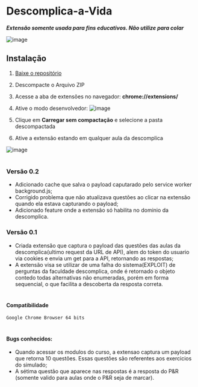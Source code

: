 # Descomplica-a-Vida
***Extensão somente usada para fins educativos. Não utilize para colar***

![image](https://github.com/RodrigoSKohl/Descomplica-a-Vida/assets/107029851/d51a361c-08a3-4cc6-9a85-d0bf05e92161)


## Instalação
1. [Baixe o repositório](https://github.com/RodrigoSKohl/Descomplica-a-Vida/archive/refs/heads/main.zip)
1. Descompacte o Arquivo ZIP 
1. Acesse a aba de extensões no navegador: __chrome://extensions/__
1. Ative o modo desenvolvedor:
![image](https://github.com/RodrigoSKohl/Descomplica-a-Vida/assets/107029851/bb745626-6db9-4c44-b48e-8a238cfd5ebe)

1. Clique em **Carregar sem compactação** e selecione a pasta descompactada
1. Ative a extensão estando em qualquer aula da descomplica
   
![image](https://github.com/RodrigoSKohl/Descomplica-a-Vida/assets/107029851/762f1998-ecdb-4d56-a3ea-17d1dc7a1550)


#
### Versão 0.2
- Adicionado cache que salva o payload caputarado pelo service worker background.js;
- Corrigido problema que não atualizava questões ao clicar na extensão quando ela estava capturando o payload;
- Adicionado feature onde a extensão só habilita no dominio da descomplica.
### Versão 0.1
- Criada extensão que captura o payload das questões das aulas da descomplica(ultimo request da URL de API), alem do token do usuario via cookies e envia um get para a API, retornando as respostas;
- A extensão visa se utilizar de uma falha do sistema(EXPLOIT) de perguntas da faculdade descomplica, onde é retornado o objeto contedo todas alternativas não enumeradas, porém em forma sequencial, o que facilita a descoberta da resposta correta.
#
#### Compatibilidade
`Google Chrome Browser 64 bits`
#
#### Bugs conhecidos:
- Quando acessar os modulos do curso, a extensao captura um payload que retorna 10 questões. Essas questões são referentes aos exercicios do simulado;
- A sétima questão que aparece nas respostas é a resposta do P&R (somente valido para aulas onde o P&R seja de marcar).
